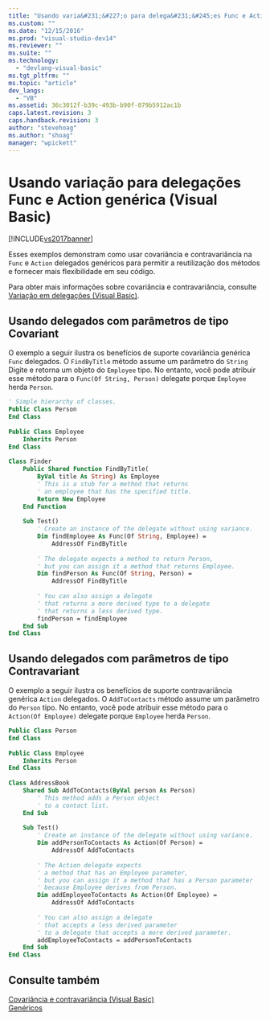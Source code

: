 ```yaml
---
title: "Usando varia&#231;&#227;o para delega&#231;&#245;es Func e Action gen&#233;rica (Visual Basic) | Microsoft Docs"
ms.custom: ""
ms.date: "12/15/2016"
ms.prod: "visual-studio-dev14"
ms.reviewer: ""
ms.suite: ""
ms.technology: 
  - "devlang-visual-basic"
ms.tgt_pltfrm: ""
ms.topic: "article"
dev_langs: 
  - "VB"
ms.assetid: 36c3012f-b39c-493b-b90f-079b5912ac1b
caps.latest.revision: 3
caps.handback.revision: 3
author: "stevehoag"
ms.author: "shoag"
manager: "wpickett"
---
```

# Usando varia&#231;&#227;o para delega&#231;&#245;es Func e Action gen&#233;rica (Visual Basic)
[!INCLUDE[vs2017banner](../../../../csharp/includes/vs2017banner.md)]

Esses exemplos demonstram como usar covariância e contravariância na `Func` e `Action` delegados genéricos para permitir a reutilização dos métodos e fornecer mais flexibilidade em seu código.  
  
 Para obter mais informações sobre covariância e contravariância, consulte [Variação em delegações \(Visual Basic\)](../../../../visual-basic/programming-guide/concepts/covariance-contravariance/variance-in-delegates.md).  
  
## Usando delegados com parâmetros de tipo Covariant  
 O exemplo a seguir ilustra os benefícios de suporte covariância genérica `Func` delegados. O `FindByTitle` método assume um parâmetro do `String` Digite e retorna um objeto do `Employee` tipo. No entanto, você pode atribuir esse método para o `Func(Of String, Person)` delegate porque `Employee` herda `Person`.  
  
```vb  
' Simple hierarchy of classes.  
Public Class Person  
End Class  
  
Public Class Employee  
    Inherits Person  
End Class  
  
Class Finder  
    Public Shared Function FindByTitle(  
        ByVal title As String) As Employee  
        ' This is a stub for a method that returns  
        ' an employee that has the specified title.  
        Return New Employee  
    End Function  
  
    Sub Test()  
        ' Create an instance of the delegate without using variance.  
        Dim findEmployee As Func(Of String, Employee) =  
            AddressOf FindByTitle  
  
        ' The delegate expects a method to return Person,  
        ' but you can assign it a method that returns Employee.  
        Dim findPerson As Func(Of String, Person) =  
            AddressOf FindByTitle  
  
        ' You can also assign a delegate   
        ' that returns a more derived type to a delegate   
        ' that returns a less derived type.  
        findPerson = findEmployee  
    End Sub  
End Class  
```  
  
## Usando delegados com parâmetros de tipo Contravariant  
 O exemplo a seguir ilustra os benefícios de suporte contravariância genérica `Action` delegados. O `AddToContacts` método assume um parâmetro do `Person` tipo. No entanto, você pode atribuir esse método para o `Action(Of Employee)` delegate porque `Employee` herda `Person`.  
  
```vb  
Public Class Person  
End Class  
  
Public Class Employee  
    Inherits Person  
End Class  
  
Class AddressBook  
    Shared Sub AddToContacts(ByVal person As Person)  
        ' This method adds a Person object  
        ' to a contact list.  
    End Sub  
  
    Sub Test()  
        ' Create an instance of the delegate without using variance.  
        Dim addPersonToContacts As Action(Of Person) =  
            AddressOf AddToContacts  
  
        ' The Action delegate expects   
        ' a method that has an Employee parameter,  
        ' but you can assign it a method that has a Person parameter  
        ' because Employee derives from Person.  
        Dim addEmployeeToContacts As Action(Of Employee) =  
            AddressOf AddToContacts  
  
        ' You can also assign a delegate   
        ' that accepts a less derived parameter   
        ' to a delegate that accepts a more derived parameter.  
        addEmployeeToContacts = addPersonToContacts  
    End Sub  
End Class  
```  
  
## Consulte também  
 [Covariância e contravariância \(Visual Basic\)](../../../../visual-basic/programming-guide/concepts/covariance-contravariance/covariance-and-contravariance.md)   
 [Genéricos](../Topic/Generics%20in%20the%20.NET%20Framework.md)